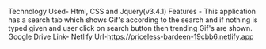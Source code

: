Technology Used- Html, CSS and Jquery(v3.4.1)
Features - This application has a search tab which shows Gif's according to the search and if nothing is typed given and user click on search button then trending Gif's are shown.
Google Drive Link-
Netlify Url-https://priceless-bardeen-19cbb6.netlify.app

